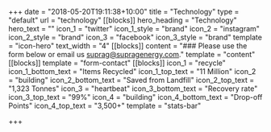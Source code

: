 +++
date = "2018-05-20T19:11:38+10:00"
title = "Technology"
type = "default"
url = "technology"
[[blocks]]
hero_heading = "Technology"
hero_text = ""
icon_1 = "twitter"
icon_1_style = "brand"
icon_2 = "instagram"
icon_2_style = "brand"
icon_3 = "facebook"
icon_3_style = "brand"
template = "icon-hero"
text_width = "4"
[[blocks]]
content = "### Please use the form below or email us [suprag@supragenergy.com](mailto:suprag@supragenergy.com)."
template = "content"
[[blocks]]
template = "form-contact"
[[blocks]]
icon_1 = "recycle"
icon_1_bottom_text = "Items Recycled"
icon_1_top_text = "11 Million"
icon_2 = "building"
icon_2_bottom_text = "Saved from Landfill"
icon_2_top_text = "1,323 Tonnes"
icon_3 = "heartbeat"
icon_3_bottom_text = "Recovery rate"
icon_3_top_text = "99%"
icon_4 = "building"
icon_4_bottom_text = "Drop-off Points"
icon_4_top_text = "3,500+"
template = "stats-bar"

+++
